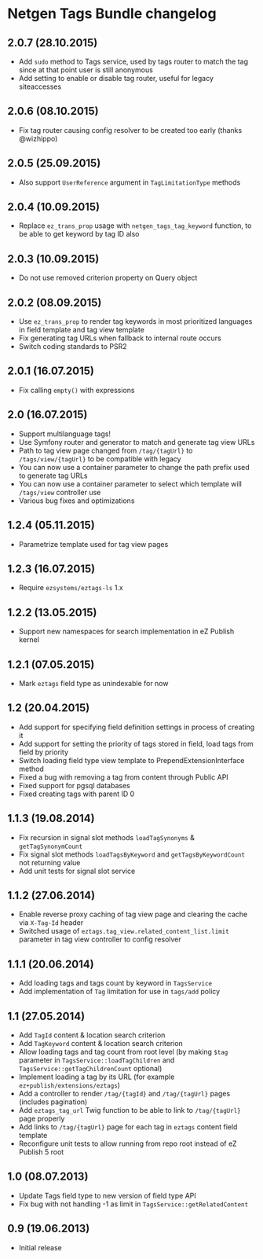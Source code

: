 Netgen Tags Bundle changelog
============================

2.0.7 (28.10.2015)
------------------

* Add `sudo` method to Tags service, used by tags router to match the tag since at that point user is still anonymous
* Add setting to enable or disable tag router, useful for legacy siteaccesses

2.0.6 (08.10.2015)
------------------

* Fix tag router causing config resolver to be created too early (thanks @wizhippo)

2.0.5 (25.09.2015)
------------------

* Also support `UserReference` argument in `TagLimitationType` methods

2.0.4 (10.09.2015)
------------------

* Replace `ez_trans_prop` usage with `netgen_tags_tag_keyword` function, to be able to get keyword by tag ID also

2.0.3 (10.09.2015)
------------------

* Do not use removed criterion property on Query object

2.0.2 (08.09.2015)
------------------

* Use `ez_trans_prop` to render tag keywords in most prioritized languages in field template and tag view template
* Fix generating tag URLs when fallback to internal route occurs
* Switch coding standards to PSR2

2.0.1 (16.07.2015)
------------------

* Fix calling `empty()` with expressions

2.0 (16.07.2015)
----------------

* Support multilanguage tags!
* Use Symfony router and generator to match and generate tag view URLs
* Path to tag view page changed from `/tag/{tagUrl}` to `/tags/view/{tagUrl}` to be compatible with legacy
* You can now use a container parameter to change the path prefix used to generate tag URLs
* You can now use a container parameter to select which template will `/tags/view` controller use
* Various bug fixes and optimizations

1.2.4 (05.11.2015)
------------------

* Parametrize template used for tag view pages

1.2.3 (16.07.2015)
------------------

* Require `ezsystems/eztags-ls` 1.x

1.2.2 (13.05.2015)
------------------

* Support new namespaces for search implementation in eZ Publish kernel

1.2.1 (07.05.2015)
------------------

* Mark `eztags` field type as unindexable for now

1.2 (20.04.2015)
----------------

* Add support for specifying field definition settings in process of creating it
* Add support for setting the priority of tags stored in field, load tags from field by priority
* Switch loading field type view template to PrependExtensionInterface method
* Fixed a bug with removing a tag from content through Public API
* Fixed support for pgsql databases
* Fixed creating tags with parent ID 0


1.1.3 (19.08.2014)
------------------

* Fix recursion in signal slot methods `loadTagSynonyms` & `getTagSynonymCount`
* Fix signal slot methods `loadTagsByKeyword` and `getTagsByKeywordCount` not returning value
* Add unit tests for signal slot service


1.1.2 (27.06.2014)
------------------

* Enable reverse proxy caching of tag view page and clearing the cache via `X-Tag-Id` header
* Switched usage of `eztags.tag_view.related_content_list.limit` parameter in tag view controller to config resolver


1.1.1 (20.06.2014)
------------------

* Add loading tags and tags count by keyword in `TagsService`
* Add implementation of `Tag` limitation for use in `tags/add` policy


1.1 (27.05.2014)
----------------

* Add `TagId` content & location search criterion
* Add `TagKeyword` content & location search criterion
* Allow loading tags and tag count from root level (by making `$tag` parameter in `TagsService::loadTagChildren` and `TagsService::getTagChildrenCount` optional)
* Implement loading a tag by its URL (for example `ez+publish/extensions/eztags`)
* Add a controller to render `/tag/{tagId}` and `/tag/{tagUrl}` pages (includes pagination)
* Add `eztags_tag_url` Twig function to be able to link to `/tag/{tagUrl}` page properly
* Add links to `/tag/{tagUrl}` page for each tag in `eztags` content field template
* Reconfigure unit tests to allow running from repo root instead of eZ Publish 5 root


1.0 (08.07.2013)
----------------

* Update Tags field type to new version of field type API
* Fix bug with not handling -1 as limit in `TagsService::getRelatedContent`


0.9 (19.06.2013)
----------------

* Initial release
